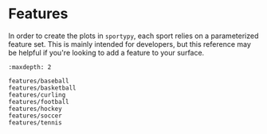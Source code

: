 # Features

In order to create the plots in `sportypy`, each sport relies on a parameterized feature set. This is mainly intended for developers, but this reference may be helpful if you're looking to add a feature to your surface.

```{toctree}
:maxdepth: 2

features/baseball
features/basketball
features/curling
features/football
features/hockey
features/soccer
features/tennis
```
